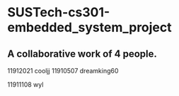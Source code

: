 # SUSTech-cs301-embedded_system_project

## A collaborative work of 4 people.

11912021 cooljj 
11910507 dreamking60

11911108 wyl
